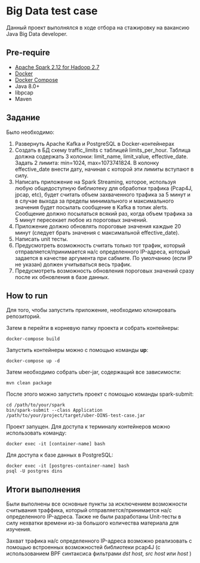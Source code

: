 # Big Data test case

Данный проект выполнялся в ходе отбора на стажировку на вакансию Java Big Data developer.


## Pre-require

+ [Apache Spark 2.12 for Hadoop 2.7](https://spark.apache.org/downloads.html)
+ [Docker](https://docs.docker.com/install/)
+ [Docker Compose](https://docs.docker.com/compose/install/)
+ Java 8.0+
+ libpcap
+ Maven

## Задание
Было необходимо:

1. Развернуть Apache Kafka и PostgreSQL в Docker-контейнерах 
2. Создать в БД схему traffic_limits с таблицей limits_per_hour. Таблица должна содержать 3 колонки: limit_name, limit_value, effective_date. Задать 2 лимита: min=1024, max=1073741824. В колонку effective_date внести дату, начиная с которой эти лимиты вступают в силу. 
3. Написать приложение на Spark Streaming, которое, используя любую общедоступную библиотеку для обработки трафика (Pcap4J, jpcap, etc), будет считать объем захваченного трафика за 5 минут и в случае выхода за пределы минимального и максимального значения будет посылать сообщение в Kafka в топик alerts. Сообщение должно посылаться всякий раз, когда объем трафика за 5 минут пересекает любое из пороговых значений. 
4. Приложение должно обновлять пороговые значения каждые 20 минут (следует брать значения с максимальной effective_date).
5. Написать unit тесты.
6. Предусмотреть возможность считать только тот трафик, который отправляется/принимается на/с определенного IP-адреса, который задается в качестве аргумента при сабмите. По умолчанию (если IP не указан) должен учитываться весь трафик.
7. Предусмотреть возможность обновления пороговых значений сразу после их обновления в базе данных.

## How to run

Для того, чтобы запустить приложение, необходимо клонировать репозиторий.

Затем в перейти в корневую папку проекта и собрать контейнеры:

```
docker-compose build
```

Запустить контейнеры можно с помощью команды **up**:

```
docker-compose up -d
```

Затем необходимо собрать uber-jar, содержащий все зависимости:
```
mvn clean package
```

После этого можно запустить проект с помощью команды spark-submit:
```
cd /path/to/your/spark
bin/spark-submit --class Application /path/to/your/project/target/uber-DINS-test-case.jar
```

Проект запущен. Для доступа к терминалу контейнеров можно использовать команду:

``` 
docker exec -it [container-name] bash
```

Для доступа к базе данных в PostgreSQL:
```
docker exec -it [postgres-container-name] bash
psql -U postgres dins
```

## Итоги выполнения
Были выполнены все основные пункты за исключением возможности считывания траффика, 
который отправляется/принимается на/с определенного IP-адреса. 
Также не были разработаны Unit-тесты в силу нехватки времени из-за большого количества материала для изучения.

Захват трафика на/с определенного IP-адреса возможно реализовать с помощью встроенных возможностей библиотеки pcap4J
(с использованием BPF синтаксиса фильтрами *dst host, src host* или *host* )

